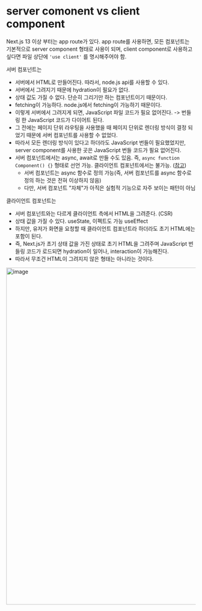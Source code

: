 # server comonent vs client component

Next.js 13 이상 부터는 app route가 있다. app route를 사용하면, 모든 컴포넌트는 기본적으로 server component 형태로 사용이 되며, client component로 사용하고 싶다면 파일 상단에 `'use client'` 를 명시해주어야 함.

서버 컴포넌트는 

- 서버에서 HTML로 만들어진다. 따라서, node.js api를 사용할 수 있다.
- 서버에서 그려지기 때문에 hydration이 필요가 없다.
- 상태 값도 가질 수 없다. 단순히 그리기만 하는 컴포넌트이기 때문이다.
- fetching이 가능하다. node.js에서 fetching이 가능하기 때문이다.
- 이렇게 서버에서 그려지게 되면, JavaScript 파일 코드가 필요 없어진다. -> 번들링 한 JavaScript 코드가 다이어트 된다.
- 그 전에는 페이지 단위 라우팅을 사용했을 때 페이지 단위로 렌더링 방식이 결정 되었기 때문에 서버 컴포넌트를 사용할 수 없었다.
- 따라서 모든 렌더링 방식이 있다고 하더라도 JavaScript 번들이 필요했었지만, server component를 사용한 곳은 JavaScript 번들 코드가 필요 없어진다.
- 서버 컴포넌트에서는 async, await로 만들 수도 있음. 즉, `async function Component() {}` 형태로 선언 가능. 클라이언트 컴포넌트에서는 불가능. ([참고](https://github.com/acdlite/rfcs/blob/first-class-promises/text/0000-first-class-support-for-promises.md))
  - 서버 컴포넌트는 async 함수로 정의 가능(즉, 서버 컴포넌트를 async 함수로 정의 하는 것은 전혀 이상하지 않음)
  - 다만, 서버 컴포넌트 "자체"가 아직은 실험적 기능으로 자주 보이는 패턴이 아님

클라이언트 컴포넌트는

- 서버 컴포넌트와는 다르게 클라이언트 측에서 HTML을 그려준다. (CSR)
- 상태 값을 가질 수 있다. useState, 이펙트도 가능 useEffect
- 하지만, 유저가 화면을 요청할 때 클라이언트 컴포넌트라 하더라도 초기 HTML에는 포함이 된다.
- 즉, Next.js가 초기 상태 값을 가진 상태로 초기 HTML을 그려주며 JavaScript 번들링 코드가 로드되면 hydration이 일어나, interaction이 가능해진다.
- 따라서 무조건 HTML이 그려지지 않은 형태는 아니라는 것이다.



<img width="893" alt="image" src="https://user-images.githubusercontent.com/59427983/244051212-ec72bc27-6a26-47cc-93f7-6b062afbf121.png">
